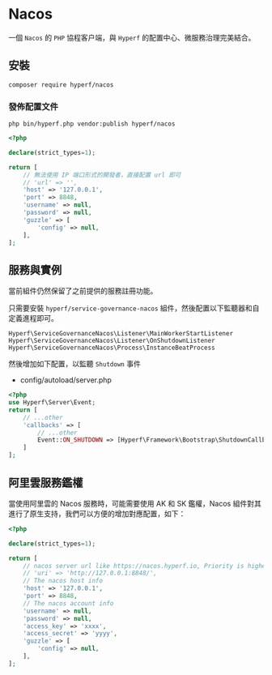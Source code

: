 # Nacos

一個 `Nacos` 的 `PHP` 協程客户端，與 `Hyperf` 的配置中心、微服務治理完美結合。

## 安裝

```shell
composer require hyperf/nacos
```

### 發佈配置文件

```shell
php bin/hyperf.php vendor:publish hyperf/nacos
```

```php
<?php

declare(strict_types=1);

return [
    // 無法使用 IP 端口形式的開發者，直接配置 url 即可
    // 'url' => '',
    'host' => '127.0.0.1',
    'port' => 8848,
    'username' => null,
    'password' => null,
    'guzzle' => [
        'config' => null,
    ],
];

```

## 服務與實例

當前組件仍然保留了之前提供的服務註冊功能。

只需要安裝 `hyperf/service-governance-nacos` 組件，然後配置以下監聽器和自定義進程即可。

`Hyperf\ServiceGovernanceNacos\Listener\MainWorkerStartListener`
`Hyperf\ServiceGovernanceNacos\Listener\OnShutdownListener`
`Hyperf\ServiceGovernanceNacos\Process\InstanceBeatProcess`

然後增加如下配置，以監聽 `Shutdown` 事件

- config/autoload/server.php

```php
<?php
use Hyperf\Server\Event;
return [
    // ...other
    'callbacks' => [
        // ...other
        Event::ON_SHUTDOWN => [Hyperf\Framework\Bootstrap\ShutdownCallback::class, 'onShutdown']
    ]
];
```

## 阿里雲服務鑑權

當使用阿里雲的 Nacos 服務時，可能需要使用 AK 和 SK 鑑權，Nacos 組件對其進行了原生支持，我們可以方便的增加對應配置，如下：

```php
<?php

declare(strict_types=1);

return [
    // nacos server url like https://nacos.hyperf.io, Priority is higher than host:port
    // 'uri' => 'http://127.0.0.1:8848/',
    // The nacos host info
    'host' => '127.0.0.1',
    'port' => 8848,
    // The nacos account info
    'username' => null,
    'password' => null,
    'access_key' => 'xxxx',
    'access_secret' => 'yyyy',
    'guzzle' => [
        'config' => null,
    ],
];
```

